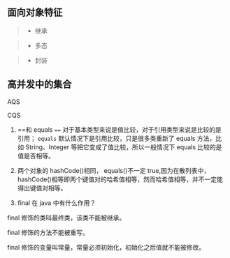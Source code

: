 ## 面向对象特征

> - 继承

> - 多态

> - 封装

## 高并发中的集合

AQS

CQS

1. ==和 equals
   `==` 对于基本类型来说是值比较，对于引用类型来说是比较的是引用；
   `equals` 默认情况下是引用比较，只是很多类重新了 equals 方法，比如 String、Integer 等把它变成了值比较，所以一般情况下 equals 比较的是值是否相等。

1. 两个对象的 hashCode()相同， equals()不一定 true,因为在散列表中，hashCode()相等即两个键值对的哈希值相等，然而哈希值相等，并不一定能得出键值对相等。

1. final 在 java 中有什么作用？

final 修饰的类叫最终类，该类不能被继承。

final 修饰的方法不能被重写。

final 修饰的变量叫常量，常量必须初始化，初始化之后值就不能被修改。
